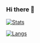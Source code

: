 ### Hi there 👋

[![Stats](https://github-readme-stats.vercel.app/api?username=Chateauvisionn&show_icons=true&theme=ayu-mirage)](https://github.com/Chateauvisionn/)

[![Langs](https://github-readme-stats.vercel.app/api/top-langs/?username=Chateauvisionn&layout=compact&theme=ayu-mirage)](https://github.com/Chateauvisionn/)
